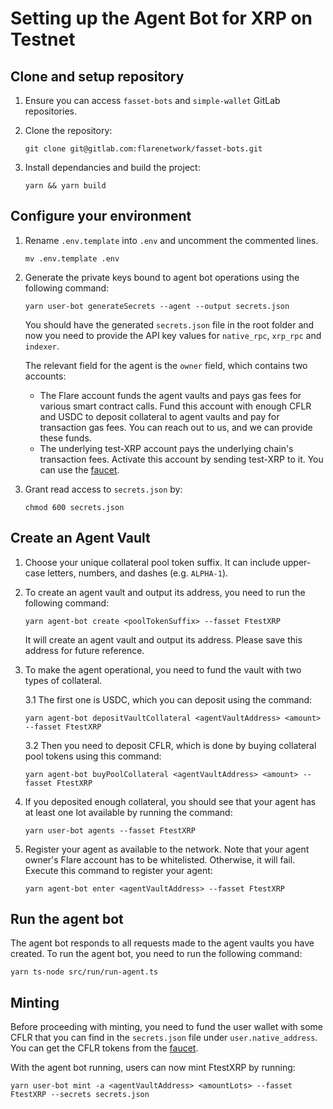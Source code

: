 # Setting up the Agent Bot for XRP on Testnet

## Clone and setup repository

1. Ensure you can access `fasset-bots` and `simple-wallet` GitLab repositories.

2. Clone the repository:

   ```console
   git clone git@gitlab.com:flarenetwork/fasset-bots.git
   ```

3. Install dependancies and build the project:

   ```console
   yarn && yarn build
   ```

## Configure your environment

1. Rename `.env.template` into `.env` and uncomment the commented lines.

   ```console
   mv .env.template .env
   ```

2. Generate the private keys bound to agent bot operations using the following command:

   ```console
   yarn user-bot generateSecrets --agent --output secrets.json
   ```

   You should have the generated `secrets.json` file in the root folder and now you need to provide the API key values for `native_rpc`, `xrp_rpc` and `indexer`.

   The relevant field for the agent is the `owner` field, which contains two accounts:

   - The Flare account funds the agent vaults and pays gas fees for various smart contract calls. Fund this account with enough CFLR and USDC to deposit collateral to agent vaults and pay for transaction gas fees. You can reach out to us, and we can provide these funds.
   - The underlying test-XRP account pays the underlying chain's transaction fees. Activate this account by sending test-XRP to it. You can use the [faucet](https://yusufsahinhamza.github.io/xrp-testnet-faucet/).

3. Grant read access to `secrets.json` by:

   ```console
   chmod 600 secrets.json
   ```

## Create an Agent Vault

1. Choose your unique collateral pool token suffix.
It can include upper-case letters, numbers, and dashes (e.g. `ALPHA-1`).

2. To create an agent vault and output its address, you need to run the following command:

   ```console
   yarn agent-bot create <poolTokenSuffix> --fasset FtestXRP
   ```

   It will create an agent vault and output its address. Please save this address for future reference.

3. To make the agent operational, you need to fund the vault with two types of collateral.

    3.1 The first one is USDC, which you can deposit using the command:

      ```console
      yarn agent-bot depositVaultCollateral <agentVaultAddress> <amount> --fasset FtestXRP
      ```

    3.2 Then you need to deposit CFLR, which is done by buying collateral pool tokens using this command:

      ```console
      yarn agent-bot buyPoolCollateral <agentVaultAddress> <amount> --fasset FtestXRP
      ```

4. If you deposited enough collateral, you should see that your agent has at least one lot available by running the command:

   ```console
   yarn user-bot agents --fasset FtestXRP
   ```

5. Register your agent as available to the network. Note that your agent owner's Flare account has to be whitelisted. Otherwise, it will fail. Execute this command to register your agent:

   ```console
   yarn agent-bot enter <agentVaultAddress> --fasset FtestXRP
   ```

## Run the agent bot

The agent bot responds to all requests made to the agent vaults you have created. To run the agent bot, you need to run the following command:

```console
yarn ts-node src/run/run-agent.ts
```

## Minting

Before proceeding with minting, you need to fund the user wallet with some CFLR that you can find in the `secrets.json` file under `user.native_address`. You can get the CFLR tokens from the [faucet](https://faucet.towolabs.com/).

With the agent bot running, users can now mint FtestXRP by running:

```console
yarn user-bot mint -a <agentVaultAddress> <amountLots> --fasset FtestXRP --secrets secrets.json
```
